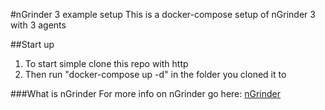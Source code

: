 #nGrinder 3 example setup
This is a docker-compose setup of nGrinder 3 with 3 agents

##Start up
1. To start simple clone this repo with http
2. Then run "docker-compose up -d" in the folder you cloned it to

###What is nGrinder
For more info on nGrinder go here: [nGrinder](https://naver.github.io/ngrinder/)
